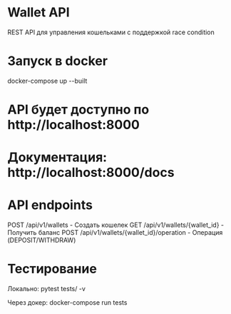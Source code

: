 # Wallet API

REST API для управления кошельками с поддержкой race condition

# Запуск в docker

docker-compose up --built

# API будет доступно по http://localhost:8000
# Документация: http://localhost:8000/docs

# API endpoints

POST /api/v1/wallets - Создать кошелек
GET /api/v1/wallets/{wallet_id} - Получить баланс
POST /api/v1/wallets/{wallet_id}/operation - Операция (DEPOSIT/WITHDRAW)

# Тестирование

Локально: pytest tests/ -v

Через докер: docker-compose run tests

